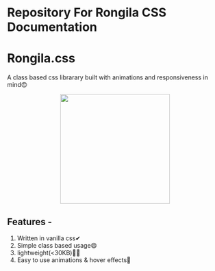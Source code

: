 # Repository For Rongila CSS Documentation

# Rongila.css 

A class based css librarary built with animations and responsiveness in mind😍

<p align="center"><img src="./rongila2.png" width="256px" /></p>

## Features - 
<ol>
<li> Written in vanilla css✔</li>
<li> Simple class based usage😄</li>
<li> lightweight(<30KB)🐱‍🏍</li>
<li> Easy to use animations & hover effects🤯</li>
</ol>